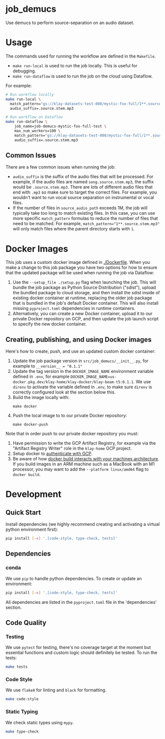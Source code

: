 # job_demucs

Use demucs to perform source-separation on an audio dataset.

# Usage

The commands used for running the workflow are defined in the `Makefile`.
- `make run-local` is used to run the job locally. This is useful for debugging.
- `make run-dataflow` is used to run the job on the cloud using Dataflow.

For example:

```sh
# Run workflow locally
make run-local \
  match_pattern="gs://klay-datasets-test-000/mystic-fox-full/1**.source.stem.mp3" \
  audio_suffix=.source.stem.mp3

# Run workflow on Dataflow
make run-dataflow \
    job_name=job-demucs-mystic-fox-full-test \
    max_num_workers=100 \
    match_pattern="gs://klay-datasets-test-000/mystic-fox-full/1**.source.stem.mp3" \
    audio_suffix=.source.stem.mp3
```

## Common Issues
There are a few common issues when running the job:
- `audio_suffix` is the suffix of the audio files that will be processed. For
  example, if the audio files are named `song.source.stem.mp3`, the suffix
  would be `.source.stem.mp3`. There are lots of different audio files that
  end with `.mp3` so make sure to target the correct files. For example, you
  wouldn't want to run vocal source separation on instrumental or vocal files.
- If the number of files in `source_audio_path` exceeds 1M, the job will typically
  take too long to match existing files. In this case, you can use more specific
  `match_pattern` formulas to reduce the number of files that need to be matched.
  For example, `match_pattern="1**.source.stem.mp3"` will only match files where the
  parent directory starts with `1`.

# Docker Images

This job uses a custom docker image defined in [./Dockerfile](Dockerfile). When
you make a change to this job package you have two options for how to ensure
that the updated package will be used when running the job via Dataflow:

1. Use the `--setup_file ./setup.py` flag when launching the job. This will
   bundle the job package as Python Source Distribution ("sdist"), upload the
   bundled package to cloud storage, and then install the sdist inside of
   existing docker container at runtime, replacing the older job package that is
   bundled in the job's default Docker container. This will also install missing
   `pyproject.toml` dependencies in runtime containers.
2. Alternatively, you can create a new Docker container, upload it to our
   private Docker repository on GCP, and then update the job launch script to
   specify the new docker container.

## Creating, publishing, and using Docker images

Here's how to create, push, and use an updated custom docker container:

1. Update the job package version in `src/job_demucs/__init__.py`, for example to
   `__version__ = "0.1.1"`
2. Update the tag version in the `DOCKER_IMAGE_NAME` environment variable defined in `.env`,
   for example `DOCKER_IMAGE_NAME=us-docker.pkg.dev/klay-home/klay-docker/klay-beam-t5:0.1.1`.
   We use `direnv` to activate the variable defined in `.env`, to make sure `direnv` is correctly
   configured look at the section below this.
3. Build the image locally with:
   ```
   make docker
   ```
4. Push the local image to to our private Docker repository:
   ```
   make docker-push
   ```

Note that in order push to our private docker repository you must:
1. Have permission to write the GCP Artifact Registry, for example via the "Artifact Registry Writer" role in the `klay-home` GCP project.
2. Setup docker to [authenticate with GCP](https://cloud.google.com/artifact-registry/docs/docker/authentication).
3. Be aware of how [docker build interacts with your machines architecture](https://stackoverflow.com/q/74942945/702912). If you build images in an ARM machine such as a MacBook with an M1 processor, you may want to add the `--platform linux/amd64` flag to `docker build`.


# Development
## Quick Start
Install dependencies (we highly recommend creating and activating a virtual
python environment first):
```sh
pip install [-e] '.[code-style, type-check, tests]'
```

## Dependencies
### conda
We use `pip` to handle python dependencies.  To create or update an environment:

```sh
pip install [-e] '.[code-style, type-check, tests]'
```

All dependencies are listed in the `pyproject.toml` file in the 'dependencies'
section.

## Code Quality
### Testing
We use `pytest` for testing, there's no coverage target at the moment but
essential functions and custom logic should definitely be tested. To run the
tests:
```sh
make tests
```

### Code Style
We use `flake8` for linting and `black` for formatting.

```sh
make code-style
```

### Static Typing
We check static types using `mypy`.
```sh
make type-check
```
